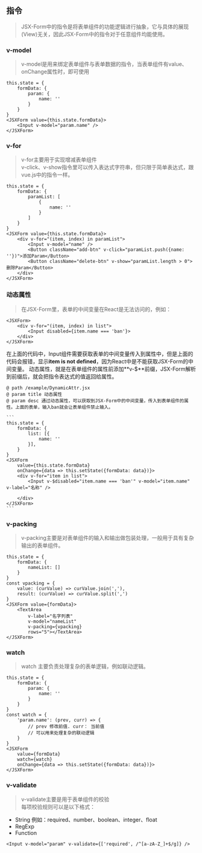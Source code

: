 ## 指令
> JSX-Form中的指令是将表单组件的功能逻辑进行抽象，它与具体的展现(View)无关，因此JSX-Form中的指令对于任意组件均能使用。

### v-model
> v-model是用来绑定表单组件与表单数据的指令，当表单组件有value、onChange属性时，即可使用

```
this.state = {
    formData: {
        param: {
            name: ''
        }
    }
}
<JSXForm value={this.state.formData}>
    <Input v-model="param.name" />
</JSXForm>
```

### v-for
> v-for主要用于实现增减表单组件 <br />
v-click、v-show指令里可以传入表达式字符串，但只限于简单表达式，跟vue.js中的指令一样。

```
this.state = {
    formData: {
        paramList: [
            {
                name: ''
            }
        ]
    }
}
<JSXForm value={this.state.formData}>
    <div v-for="(item, index) in paramList">
        <Input v-model="name" />
        <Button className="add-btn" v-click="paramList.push({name: ''})">添加Param</Button>
        <Button className="delete-btn" v-show="paramList.length > 0">删除Param</Button>
    </div>
</JSXForm>
```

### 动态属性
> 在JSX-Form里，表单的中间变量在React是无法访问的，例如： 

```
<JSXForm>
    <div v-for="(item, index) in list">
        <Input disabled={item.name === 'ban'}>
    </div>
</JSXForm>
```
在上面的代码中，Input组件需要获取表单的中间变量传入到属性中，但是上面的代码会报错，显示**item is not defined**，因为React中是不能获取JSX-Form的中间变量。
动态属性，就是在表单组件的属性前添加**v-$**前缀，JSX-Form解析到前缀后，就会把指令表达式的值返回给属性。

~~~
@ path /example/DynamicAttr.jsx
@ param title 动态属性
@ param desc 通过动态属性，可以获取到JSX-Form中的中间变量，传入到表单组件的属性。上面的表单，输入ban就会让表单组件禁止输入。

```
this.state = {
    formData: {
        list: [{
            name: ''
        }],
    }
}
<JSXForm 
    value={this.state.formData} 
    onChange={data => this.setState({formData: data})}>
    <div v-for="item in list">
        <Input v-$disabled="item.name === 'ban'" v-model="item.name" v-label="名称" />

    </div>
</JSXForm>
```
~~~


### v-packing
> v-packing主要是对表单组件的输入和输出做包装处理，一般用于具有复杂输出的表单组件。

```
this.state = {
    formData: {
        nameList: []
    }
}
const vpacking = {
    value: (curValue) => curValue.join(','),
    result: (curValue) => curValue.split(',')
}
<JSXForm value={formData}>
    <TextArea 
        v-label="名字列表" 
        v-model="nameList"  
        v-packing={vpacking}
        rows="5"></TextArea>
</JSXForm>
```

### watch
> watch 主要负责处理复杂的表单逻辑，例如联动逻辑。

```
this.state = {
    formData: {
        param: {
            name: ''
        }
    }
}
const watch = {
    'param.name': (prev, curr) => {
        // prev 修改前值. curr： 当前值
        // 可以用来处理复杂的联动逻辑
    }
}
<JSXForm 
    value={formData}
    watch={watch}
    onChange={data => this.setState({formData: data})}>
</JSXForm>
```

### v-validate
> v-validate主要是用于表单组件的校验 <br />
每项校验规则可以是以下格式：<br />
- String   例如：required、number、boolean、integer、float
- RegExp 
- Function

```
<Input v-model="param" v-validate={['required', /^[a-zA-Z_]+$/g]} />
```